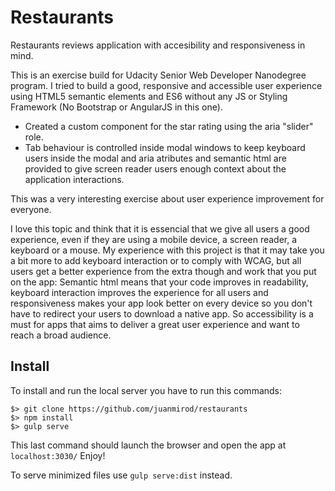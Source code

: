 # Restaurants

Restaurants reviews application with accesibility and responsiveness in mind.

This is an exercise build for Udacity Senior Web Developer Nanodegree program. I tried to build a 
good, responsive and accessible user experience using HTML5 semantic elements and ES6 without any JS or Styling Framework (No Bootstrap or AngularJS in this one).

* Created a custom component for the star rating using the aria "slider" role. 
* Tab behaviour is controlled inside modal windows to keep keyboard users inside the modal and aria atributes and semantic html are provided to give screen reader users enough context about the application interactions.

This was a very interesting exercise about user experience improvement for everyone. 

I love this topic and think that it is essencial that we give all users a good experience, even if they are using a mobile device, a screen reader, a keyboard or a mouse. My experience with this project is that it may take you a bit more to add keyboard interaction or to comply with WCAG, but all users get a better experience from the extra though and work that you put on the app: Semantic html means that your code improves in readability, keyboard interaction improves the experience for all users and responsiveness makes your app look better on every device so you don't have to redirect your users to download a native app. So accessibility is a must for apps that aims to deliver a great user experience and want to reach a broad audience.

## Install

To install and run the local server you have to run this commands:

    $> git clone https://github.com/juanmirod/restaurants
    $> npm install
    $> gulp serve

This last command should launch the browser and open the app at `localhost:3030/` Enjoy!

To serve minimized files use `gulp serve:dist` instead.

